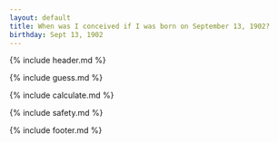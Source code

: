 ```yaml
---
layout: default
title: When was I conceived if I was born on September 13, 1902?
birthday: Sept 13, 1902
---
```


{% include header.md %}

{% include guess.md %}

{% include calculate.md %}

{% include safety.md %}

{% include footer.md %}



